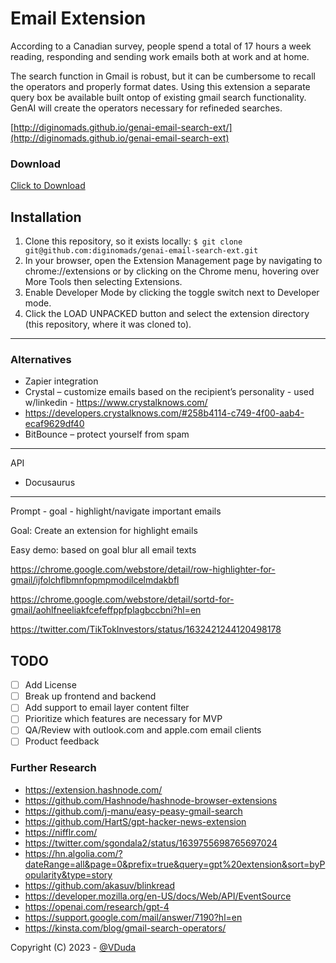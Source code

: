 # Email Extension

According to a Canadian survey, people spend a total of 17 hours a week reading, responding and sending work emails both at work and at home. 

The search function in Gmail is robust, but it can be cumbersome to recall the operators and properly format dates. Using this extension a separate query box be available built ontop of existing gmail search functionality. GenAI will create the operators necessary for refineded searches. 

[http://diginomads.github.io/genai-email-search-ext/](http://diginomads.github.io/genai-email-search-ext)

### Download

[Click to Download](https://github.com/diginomads/genai-email-search-ext/archive/refs/heads/main.zip)

## Installation

1. Clone this repository, so it exists locally: `$ git clone git@github.com:diginomads/genai-email-search-ext.git`
2. In your browser, open the Extension Management page by navigating to chrome://extensions or by clicking on the Chrome menu, hovering over More Tools then selecting Extensions.
3. Enable Developer Mode by clicking the toggle switch next to Developer mode.
4. Click the LOAD UNPACKED button and select the extension directory (this repository, where it was cloned to).

---
### Alternatives

- Zapier integration 
- Crystal – customize emails based on the recipient’s personality - used w/linkedin - https://www.crystalknows.com/ 
-  https://developers.crystalknows.com/#258b4114-c749-4f00-aab4-ecaf9629df40 
- BitBounce – protect yourself from spam


---

API 
* Docusaurus 

---

Prompt - goal - highlight/navigate important emails

Goal: Create an extension for highlight emails 

Easy demo: based on goal blur all email texts 

https://chrome.google.com/webstore/detail/row-highlighter-for-gmail/ijfolchflbmnfopmpmodilcelmdakbfl 

https://chrome.google.com/webstore/detail/sortd-for-gmail/aohlfneeliakfcefeffppfplagbccbni?hl=en 


https://twitter.com/TikTokInvestors/status/1632421244120498178 

## TODO
- [ ] Add License 
- [ ] Break up frontend and backend
- [ ] Add support to email layer content filter
- [ ] Prioritize which features are necessary for MVP
- [ ] QA/Review with outlook.com and apple.com email clients
- [ ] Product feedback

### Further Research 

- https://extension.hashnode.com/
- https://github.com/Hashnode/hashnode-browser-extensions 
- https://github.com/j-manu/easy-peasy-gmail-search 
- https://github.com/HartS/gpt-hacker-news-extension 
- https://nifflr.com/ 
- https://twitter.com/sgondala2/status/1639755698765697024
- https://hn.algolia.com/?dateRange=all&page=0&prefix=true&query=gpt%20extension&sort=byPopularity&type=story
- https://github.com/akasuv/blinkread
- https://developer.mozilla.org/en-US/docs/Web/API/EventSource
- https://openai.com/research/gpt-4 
- https://support.google.com/mail/answer/7190?hl=en
- https://kinsta.com/blog/gmail-search-operators/ 




Copyright (C) 2023 - [@VDuda](http://duda.wtf/legal)
